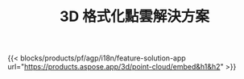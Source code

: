 ﻿---
title: 3D 格式化點雲解決方案 
weight: 7730
url: /zh-hant/point-cloud
limit: 
description: 從您的 3D 文件生成和預覽點雲
---
{{< blocks/products/pf/agp/i18n/feature-solution-app url="https://products.aspose.app/3d/point-cloud/embed&h1&h2" >}} 
